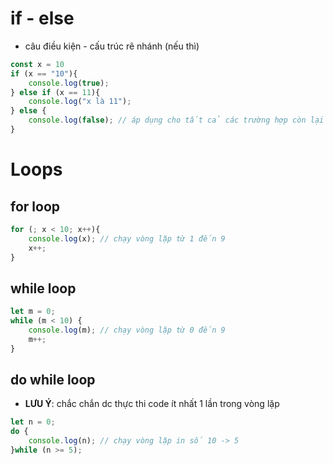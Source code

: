 # if - else
- câu điều kiện - cấu trúc rẽ nhánh (nếu thì)
```js
const x = 10
if (x == "10"){
    console.log(true);
} else if (x == 11){
    console.log("x là 11");
} else {
    console.log(false); // áp dụng cho tất cả các trường hợp còn lại
}
```
# Loops
## for loop
```js
for (; x < 10; x++){
    console.log(x); // chạy vòng lặp từ 1 đến 9
    x++;
}
```
## while loop
```js
let m = 0;
while (m < 10) {
    console.log(m); // chạy vòng lặp từ 0 đến 9
    m++;
}
```
## do while loop
- **LƯU Ý**: chắc chắn dc thực thi code ít nhất 1 lần trong vòng lặp
```js
let n = 0;
do {
    console.log(n); // chạy vòng lặp in số 10 -> 5
}while (n >= 5);
```
